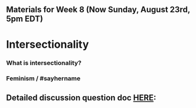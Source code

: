 ## Materials for Week 8 (Now Sunday, August 23rd, 5pm EDT)
# Intersectionality

### What is intersectionality?

### Feminism / #sayhername



## Detailed discussion question doc [HERE](): 
